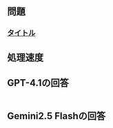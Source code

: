 ## 問題
### [タイトル](https://projecteuler.net/problem=number)
<!-- 問題文 -->

## 処理速度

## GPT-4.1の回答
```go

```

## Gemini2.5 Flashの回答
```go

```
